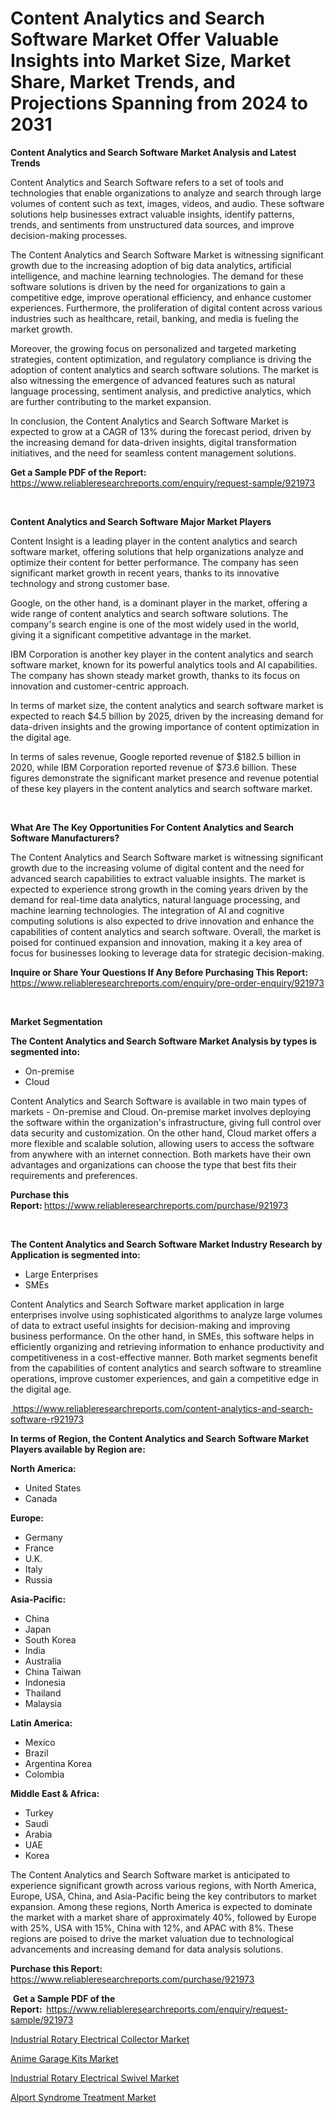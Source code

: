 <p><h1>Content Analytics and Search Software Market Offer Valuable Insights into Market Size, Market Share, Market Trends, and Projections Spanning from 2024 to 2031</h1></p><p><strong>Content Analytics and Search Software Market Analysis and Latest Trends</strong></p>
<p><p>Content Analytics and Search Software refers to a set of tools and technologies that enable organizations to analyze and search through large volumes of content such as text, images, videos, and audio. These software solutions help businesses extract valuable insights, identify patterns, trends, and sentiments from unstructured data sources, and improve decision-making processes.</p><p>The Content Analytics and Search Software Market is witnessing significant growth due to the increasing adoption of big data analytics, artificial intelligence, and machine learning technologies. The demand for these software solutions is driven by the need for organizations to gain a competitive edge, improve operational efficiency, and enhance customer experiences. Furthermore, the proliferation of digital content across various industries such as healthcare, retail, banking, and media is fueling the market growth.</p><p>Moreover, the growing focus on personalized and targeted marketing strategies, content optimization, and regulatory compliance is driving the adoption of content analytics and search software solutions. The market is also witnessing the emergence of advanced features such as natural language processing, sentiment analysis, and predictive analytics, which are further contributing to the market expansion.</p><p>In conclusion, the Content Analytics and Search Software Market is expected to grow at a CAGR of 13% during the forecast period, driven by the increasing demand for data-driven insights, digital transformation initiatives, and the need for seamless content management solutions.</p></p>
<p><strong>Get a Sample PDF of the Report:&nbsp;</strong> <a href="https://www.reliableresearchreports.com/enquiry/request-sample/921973">https://www.reliableresearchreports.com/enquiry/request-sample/921973</a></p>
<p>&nbsp;</p>
<p><strong>Content Analytics and Search Software Major Market Players</strong></p>
<p><p>Content Insight is a leading player in the content analytics and search software market, offering solutions that help organizations analyze and optimize their content for better performance. The company has seen significant market growth in recent years, thanks to its innovative technology and strong customer base.</p><p>Google, on the other hand, is a dominant player in the market, offering a wide range of content analytics and search software solutions. The company's search engine is one of the most widely used in the world, giving it a significant competitive advantage in the market.</p><p>IBM Corporation is another key player in the content analytics and search software market, known for its powerful analytics tools and AI capabilities. The company has shown steady market growth, thanks to its focus on innovation and customer-centric approach.</p><p>In terms of market size, the content analytics and search software market is expected to reach $4.5 billion by 2025, driven by the increasing demand for data-driven insights and the growing importance of content optimization in the digital age.</p><p>In terms of sales revenue, Google reported revenue of $182.5 billion in 2020, while IBM Corporation reported revenue of $73.6 billion. These figures demonstrate the significant market presence and revenue potential of these key players in the content analytics and search software market.</p></p>
<p>&nbsp;</p>
<p><strong>What Are The Key Opportunities For Content Analytics and Search Software Manufacturers?</strong></p>
<p><p>The Content Analytics and Search Software market is witnessing significant growth due to the increasing volume of digital content and the need for advanced search capabilities to extract valuable insights. The market is expected to experience strong growth in the coming years driven by the demand for real-time data analytics, natural language processing, and machine learning technologies. The integration of AI and cognitive computing solutions is also expected to drive innovation and enhance the capabilities of content analytics and search software. Overall, the market is poised for continued expansion and innovation, making it a key area of focus for businesses looking to leverage data for strategic decision-making.</p></p>
<p><strong>Inquire or Share Your Questions If Any Before Purchasing This Report:</strong> <a href="https://www.reliableresearchreports.com/enquiry/pre-order-enquiry/921973">https://www.reliableresearchreports.com/enquiry/pre-order-enquiry/921973</a></p>
<p>&nbsp;</p>
<p><strong>Market Segmentation</strong></p>
<p><strong>The Content Analytics and Search Software Market Analysis by types is segmented into:</strong></p>
<p><ul><li>On-premise</li><li>Cloud</li></ul></p>
<p><p>Content Analytics and Search Software is available in two main types of markets - On-premise and Cloud. On-premise market involves deploying the software within the organization's infrastructure, giving full control over data security and customization. On the other hand, Cloud market offers a more flexible and scalable solution, allowing users to access the software from anywhere with an internet connection. Both markets have their own advantages and organizations can choose the type that best fits their requirements and preferences.</p></p>
<p><strong>Purchase this Report:&nbsp;</strong><a href="https://www.reliableresearchreports.com/purchase/921973">https://www.reliableresearchreports.com/purchase/921973</a></p>
<p>&nbsp;</p>
<p><strong>The Content Analytics and Search Software Market Industry Research by Application is segmented into:</strong></p>
<p><ul><li>Large Enterprises</li><li>SMEs</li></ul></p>
<p><p>Content Analytics and Search Software market application in large enterprises involve using sophisticated algorithms to analyze large volumes of data to extract useful insights for decision-making and improving business performance. On the other hand, in SMEs, this software helps in efficiently organizing and retrieving information to enhance productivity and competitiveness in a cost-effective manner. Both market segments benefit from the capabilities of content analytics and search software to streamline operations, improve customer experiences, and gain a competitive edge in the digital age.</p></p>
<p><a href="https://www.reliableresearchreports.com/content-analytics-and-search-software-r921973">&nbsp;https://www.reliableresearchreports.com/content-analytics-and-search-software-r921973</a></p>
<p><strong>In terms of Region, the Content Analytics and Search Software Market Players available by Region are:</strong></p>
<p>
    <p> <strong> North America: </strong>
        <ul>
            <li>United States</li>
            <li>Canada</li>
        </ul>
        </p> 
    <p> <strong> Europe: </strong>
        <ul>
            <li>Germany</li>
            <li>France</li>
            <li>U.K.</li>
            <li>Italy</li>
            <li>Russia</li>
        </ul>
        </p> 
    <p> <strong> Asia-Pacific: </strong>
        <ul>
            <li>China</li>
            <li>Japan</li>
            <li>South Korea</li>
            <li>India</li>
            <li>Australia</li>
            <li>China Taiwan</li>
            <li>Indonesia</li>
            <li>Thailand</li>
            <li>Malaysia</li>
        </ul>
        </p> 
    <p> <strong> Latin America: </strong>
        <ul>
            <li>Mexico</li>
            <li>Brazil</li>
            <li>Argentina Korea</li>
            <li>Colombia</li>
        </ul>
        </p> 
    <p> <strong> Middle East & Africa: </strong>
        <ul>
            <li>Turkey</li>
            <li>Saudi</li>
            <li>Arabia</li>
            <li>UAE</li>
            <li>Korea</li>
        </ul>
    </p>
    </p>
<p><p>The Content Analytics and Search Software market is anticipated to experience significant growth across various regions, with North America, Europe, USA, China, and Asia-Pacific being the key contributors to market expansion. Among these regions, North America is expected to dominate the market with a market share of approximately 40%, followed by Europe with 25%, USA with 15%, China with 12%, and APAC with 8%. These regions are poised to drive the market valuation due to technological advancements and increasing demand for data analysis solutions.</p></p>
<p><strong>Purchase this Report: </strong><a href="https://www.reliableresearchreports.com/purchase/921973">https://www.reliableresearchreports.com/purchase/921973</a></p>
<p>&nbsp;<strong>Get a Sample PDF of the Report:&nbsp;&nbsp;</strong><a href="https://www.reliableresearchreports.com/enquiry/request-sample/921973">https://www.reliableresearchreports.com/enquiry/request-sample/921973</a></p>
<p><strong></strong></p>
<p><p><a href="https://www.linkedin.com/pulse/industrial-rotary-electrical-collector-market-insights-cagr-trends-f2vhc">Industrial Rotary Electrical Collector Market</a></p><p><a href="https://github.com/lbird53714/Market-Research-Report-List-4/blob/main/anime-garage-kits-market.md">Anime Garage Kits Market</a></p><p><a href="https://www.linkedin.com/pulse/industrial-rotary-electrical-swivel-market-size-reveals-best-fq8fc">Industrial Rotary Electrical Swivel Market</a></p><p><a href="https://github.com/JuliaFadel1922/Market-Research-Report-List-1/blob/main/alport-syndrome-treatment-market.md">Alport Syndrome Treatment Market</a></p></p>